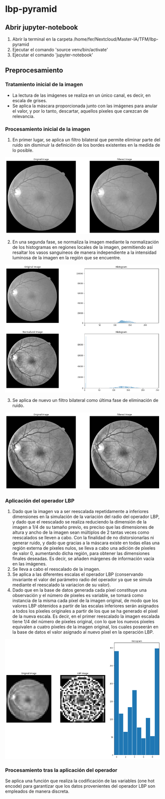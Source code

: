 # lbp-pyramid

## Abrir jupyter-notebook

1. Abrir la terminal en la carpeta /home/fer/Nextcloud/Master-IA/TFM/lbp-pyramid
2. Ejecutar el comando 'source venv/bin/activate'
3. Ejecutar el comando 'jupyter-notebook'

## Preprocesamiento

### Tratamiento inicial de la imagen

- La lectura de las imágenes se realiza en un único canal, es decir, en escala de grises.
- Se aplica la máscara proporcionada junto con las imágenes para anular el valor, y por lo tanto, descartar, aquellos píxeles que carezcan de relevancia.

### Procesamiento inicial de la imagen

1. En primer lugar, se aplica un filtro bilateral que permite eliminar parte del ruido sin disminuir la definición de los bordes existentes en la medida de lo posible.

![alt text](https://raw.githubusercontent.com/f-castellanos/lbp-pyramid/preprocess/readme_media/preprocess_1_mask_noise_reduction.png)

2. En una segunda fase, se normaliza la imagen mediante la normalización de los histogramas en regiones locales de la imagen, permitiendo así resaltar los vasos sanguíneos de manera independiente a la intensidad luminosa de la imagen en la región que se encuentre.

![alt text](https://raw.githubusercontent.com/f-castellanos/lbp-pyramid/preprocess/readme_media/preprocess_2_normalization.png)

3. Se aplica de nuevo un filtro bilateral como última fase de eliminación de ruido.

![alt text](https://raw.githubusercontent.com/f-castellanos/lbp-pyramid/preprocess/readme_media/preprocess_3_2nd_noise_reduction.png)

### Aplicación del operador LBP

1. Dado que la imagen va a ser reescalada repetidamente a inferiores dimensiones en la simulación de la variación del radio del operador LBP, y dado que el reescalado se realiza reduciendo la dimensión de la imagen a 1/4 de su tamaño previo, es preciso que las dimensiones de altura y ancho de la imagen sean múltiplos de 2 tantas veces como reescalados se lleven a cabo. Con la finalidad de no distorsionarlas ni generar ruido, y dado que gracias a la máscara existe en todas ellas una región externa de píxeles nulos, se lleva a cabo una adición de píxeles de valor 0, aumentando dicha región, para obtener las dimensiones finales deseadas. Es decir, se añaden márgenes de información vacía en las imágenes.
2. Se lleva a cabo el reescalado de la imagen.
3. Se aplica a las diferentes escalas el operador LBP (conservando invariante el valor del parámetro radio del operador ya que se simula mediante el reescalado la variacion de su valor).
4. Dado que en la base de datos generada cada píxel constituye una observación y el número de píxeles es variable, se tomará como instancia de la misma cada píxel de la imagen original, de modo que los valores LBP obtenidos a partir de las escalas inferiores serán asignados a todos los píxeles originales a partir de los que se ha generado el píxel de la nueva escala. Es decir, en el primer reescalado la imagen escalada tiene 1/4 del número de píxeles original, con lo que los nuevos píxeles equivalen a cuatro píxeles de la imagen original, los cuales poseerán en la base de datos el valor asignado al nuevo píxel en la operación LBP.

![alt text](https://raw.githubusercontent.com/f-castellanos/lbp-pyramid/preprocess/readme_media/preprocess_4_lbp.png)

### Procesamiento tras la aplicación del operador

Se aplica una función que realiza la codificación de las variables (one hot encode) para garantizar que los datos provenientes del operador LBP son empleados de manera discreta.
